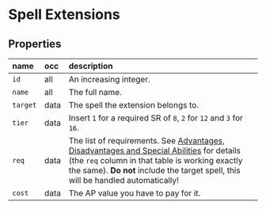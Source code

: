 # Spell Extensions

## Properties

name | occ | description
:--- | :--- | :---
`id` | all | An increasing integer.
`name` | all | The full name.
`target` | data | The spell the extension belongs to.
`tier` | data | Insert `1` for a required SR of `8`, `2` for `12` and `3` for `16`.
`req` | data | The list of requirements. See [Advantages, Disadvantages and Special Abilities](activatables.md) for details (the `req` column in that table is working exactly the same). **Do not** include the target spell, this will be handled automatically!
`cost` | data | The AP value you have to pay for it.
